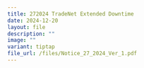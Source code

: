 ```yaml
---
title: 272024 TradeNet Extended Downtime
date: 2024-12-20
layout: file
description: ""
image: ""
variant: tiptap
file_url: /files/Notice_27_2024_Ver_1.pdf
---
```

